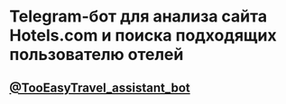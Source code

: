 # Telegram-бот для анализа сайта Hotels.com и поиска подходящих пользователю отелей

## [@TooEasyTravel_assistant_bot](https://t.me/TooEasyTravel_assistant_bot)

